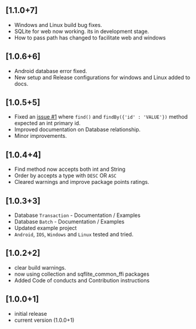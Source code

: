 ## [1.1.0+7]

- Windows and Linux build bug fixes.
- SQLite for web now working. its in development stage.
- How to pass path has changed to facilitate web and windows

## [1.0.6+6]

- Android database error fixed.
- New setup and Release configurations for windows and Linux added to docs.

## [1.0.5+5]

- Fixed an [issue #1](https://github.com/itskenzylimon/quickeydb/issues/1) where `find()` and `findBy({'id' : 'VALUE'})`
  method expected an int primary id.
- Improved documentation on Database relationship.
- Minor improvements.

## [1.0.4+4]

- Find method now accepts both int and String
- Order by accepts a type with `DESC` OR `ASC`
- Cleared warnings and improve package points ratings.

## [1.0.3+3]
- Database `Transaction` - Documentation / Examples
- Database `Batch` - Documentation / Examples
- Updated example project
- `Android`, `IOS`, `Windows` and `Linux` tested and tried.

## [1.0.2+2]
- clear build warnings.
- now using collection and sqflite_common_ffi packages
- Added Code of conducts and Contribution instructions

## [1.0.0+1]

- initial release
- current version (1.0.0+1)